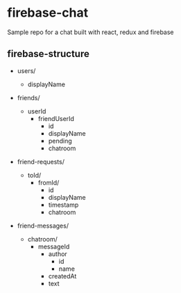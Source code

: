 # firebase-chat
Sample repo for a chat built with react, redux and firebase

## firebase-structure

- users/
  - displayName

- friends/
  - userId
    - friendUserId
      - id
      - displayName
      - pending
      - chatroom

- friend-requests/
  - toId/
    - fromId/
      - id
      - displayName
      - timestamp
      - chatroom

- friend-messages/
  - chatroom/
    - messageId
      - author
        - id
        - name
      - createdAt
      - text
